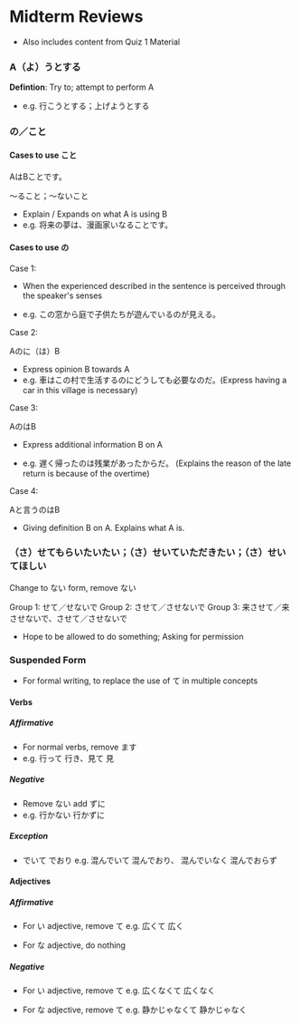 # Midterm Reviews
- Also includes content from Quiz 1 Material

### A（よ）うとする

**Defintion**: Try to; attempt to perform A

- e.g. 行こうとする；上げようとする

### の／こと

#### Cases to use こと

AはBことです。

〜ること；〜ないこと

- Explain / Expands on what A is using B
- e.g. 将来の夢は、漫画家いなることです。

#### Cases to use の

Case 1:

- When the experienced described in the sentence is perceived through the speaker's senses

- e.g. この窓から庭で子供たちが遊んでいるのが見える。

Case 2:

Aのに（は）B

- Express opinion B towards A
- e.g. 車はこの村で生活するのにどうしても必要なのだ。(Express having a car in this village is necessary)

Case 3:

AのはB

- Express additional information B on A

- e.g. 遅く帰ったのは残業があったからだ。 (Explains the reason of the late return is because of the overtime)

Case 4:

Aと言うのはB

- Giving definition B on A. Explains what A is.

### （さ）せてもらいたいたい；（さ）せいていただきたい；（さ）せいてほしい

Change to ない form, remove ない

Group 1: せて／せないで
Group 2: させて／させないで
Group 3: 来させて／来させないで、させて／させないで

- Hope to be allowed to do something; Asking for permission

### Suspended Form
- For formal writing, to replace the use of て in multiple concepts

#### Verbs

##### Affirmative
- For normal verbs, remove ます
- e.g. 行って 行き、見て 見

##### Negative
- Remove ない add ずに
- e.g. 行かない 行かずに

##### Exception
- でいて でおり e.g. 混んでいて 混んでおり、 混んでいなく 混んでおらず


#### Adjectives
##### Affirmative
- For い adjective, remove て e.g. 広くて 広く

- For な adjective, do nothing

##### Negative
- For い adjective, remove て e.g. 広くなくて 広くなく

- For な adjective, remove て e.g. 静かじゃなくて 静かじゃなく

